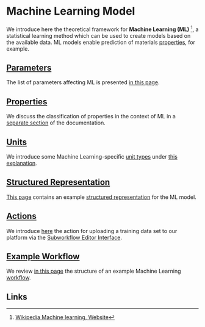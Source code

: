 # Machine Learning Model

We introduce here the theoretical framework for **Machine Learning (ML)** [^1], a statistical learning method which can be used to create models based on the available data. ML models enable prediction of materials [properties](../../properties/overview.md), for example.

## [Parameters](parameters.md)

The list of parameters affecting ML is presented [in this page](parameters.md).

## [Properties](../../properties/classification/machine-learning.md)

We discuss the classification of properties in the context of ML in a [separate section](../../properties/classification/machine-learning.md) of the documentation.

## [Units](units.md)

We introduce some Machine Learning-specific [unit types](../../workflows/components/units.md) under [this explanation](units.md).

## [Structured Representation](data.md)

[This page](data.md) contains an example [structured representation](../../data-structured/overview.md) for the ML model.

## [Actions](actions.md)

We introduce [here](actions.md) the action for uploading a training data set to our platform via the [Subworkflow Editor Interface](../../workflow-designer/subworkflow-editor/overview.md). 

## [Example Workflow](example-workflow.md)

We review [in this page](example-workflow.md) the structure of an example Machine Learning [workflow](../../workflows/overview.md).

## Links

[^1]: [Wikipedia Machine learning, Website](https://en.wikipedia.org/wiki/Machine_learning)
